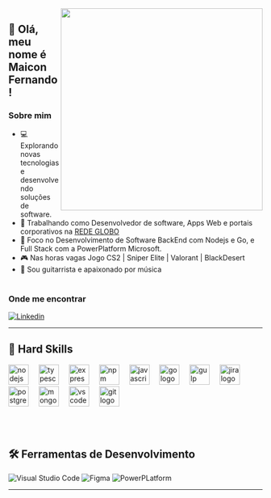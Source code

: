 <img src="https://raw.githubusercontent.com/MicaelliMedeiros/micaellimedeiros/master/image/computer-illustration.png" min-width="400px" max-width="400px" width="400px" align="right">

## 💜 Olá, meu nome é <strong>Maicon Fernando!</strong>

<h3>Sobre mim</h3>

-  :computer:  Explorando novas tecnologias e desenvolvendo soluções de software.
- 💼 Trabalhando como Desenvolvedor de software, Apps Web e portais corporativos na <a href="LINK DA EMPRESA">REDE GLOBO</a>
- 🌱 Foco no Desenvolvimento de Software BackEnd com Nodejs e Go, e Full Stack com a PowerPlatform Microsoft.
- :video_game: Nas horas vagas Jogo CS2 | Sniper Elite | Valorant | BlackDesert
- 🎸 Sou guitarrista e apaixonado por música
</br></br>

<h3>Onde me encontrar</h3>

[![Linkedin](https://img.shields.io/badge/LinkedIn-0077B5?style=flat&logo=linkedin)](https://www.linkedin.com/in/devmfernando/)


---


## 🚀 Hard Skills

<div align="left">
  <img src="https://skillicons.dev/icons?i=nodejs" height="40" alt="nodejs logo"  />
  <img width="12" />
  <img src="https://skillicons.dev/icons?i=ts" height="40" alt="typescript logo"  />
  <img width="12" />
  <img src="https://cdn.jsdelivr.net/gh/devicons/devicon/icons/express/express-original.svg" height="40" alt="express logo"  />
  <img width="12" />
  <img src="https://cdn.jsdelivr.net/gh/devicons/devicon/icons/npm/npm-original-wordmark.svg" height="40" alt="npm logo"  />
  <img width="12" />
  <img src="https://skillicons.dev/icons?i=js" height="40" alt="javascript logo"  />
  <img width="12" />
  <img src="https://skillicons.dev/icons?i=go" height="40" alt="go logo"  />
  <img width="12" />
  <img src="https://skillicons.dev/icons?i=gulp" height="40" alt="gulp logo"  />
  <img width="12" />
  <img src="https://cdn.jsdelivr.net/gh/devicons/devicon/icons/jira/jira-original.svg" height="40" alt="jira logo"  />
  <img width="12" />
  <img src="https://skillicons.dev/icons?i=postgres" height="40" alt="postgresql logo"  />
  <img width="12" />
  <img src="https://skillicons.dev/icons?i=mongodb" height="40" alt="mongodb logo"  />
  <img width="12" />
  <img src="https://cdn.jsdelivr.net/gh/devicons/devicon/icons/vscode/vscode-original.svg" height="40" alt="vscode logo"  />
  <img width="12" />
  <img src="https://cdn.jsdelivr.net/gh/devicons/devicon/icons/git/git-original.svg" height="40" alt="git logo"  />
</div>


</br></br>


## 🛠️ Ferramentas de Desenvolvimento

![Visual Studio Code](https://img.shields.io/badge/-Visual%20Studio%20Code-333333?style=flat&logo=visual-studio-code&logoColor=007ACC)
![Figma](https://img.shields.io/badge/-Figma-333333?style=flat&logo=figma&logoColor=007ACC)
![PowerPLatform](https://img.shields.io/badge/Miscrosoft-PowerPlatform-333333%3Fstyle%3Dflat%26logo%3Dfigma%26logoColor%3D007ACC)


---


